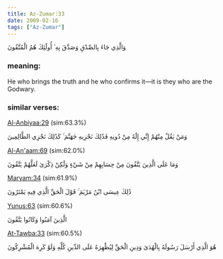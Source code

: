 ```yaml
---
title: Az-Zumar:33
date: 2009-02-16
tags: ["Az-Zumar"]
---
```

وَالَّذِي جَاءَ بِالصِّدْقِ وَصَدَّقَ بِهِ ۙ أُولَٰئِكَ هُمُ الْمُتَّقُونَ
### meaning: 
He who brings the truth and he who confirms it—it is they who are the Godwary.
### similar verses: 

[Al-Anbiyaa:29](/21/29) (sim:63.3%)

وَمَنْ يَقُلْ مِنْهُمْ إِنِّي إِلَٰهٌ مِنْ دُونِهِ فَذَٰلِكَ نَجْزِيهِ جَهَنَّمَ ۚ كَذَٰلِكَ نَجْزِي الظَّالِمِينَ

[Al-An'aam:69](/6/69) (sim:62.0%)

وَمَا عَلَى الَّذِينَ يَتَّقُونَ مِنْ حِسَابِهِمْ مِنْ شَيْءٍ وَلَٰكِنْ ذِكْرَىٰ لَعَلَّهُمْ يَتَّقُونَ

[Maryam:34](/19/34) (sim:61.9%)

ذَٰلِكَ عِيسَى ابْنُ مَرْيَمَ ۚ قَوْلَ الْحَقِّ الَّذِي فِيهِ يَمْتَرُونَ

[Yunus:63](/10/63) (sim:60.6%)

الَّذِينَ آمَنُوا وَكَانُوا يَتَّقُونَ

[At-Tawba:33](/9/33) (sim:60.5%)

هُوَ الَّذِي أَرْسَلَ رَسُولَهُ بِالْهُدَىٰ وَدِينِ الْحَقِّ لِيُظْهِرَهُ عَلَى الدِّينِ كُلِّهِ وَلَوْ كَرِهَ الْمُشْرِكُونَ

